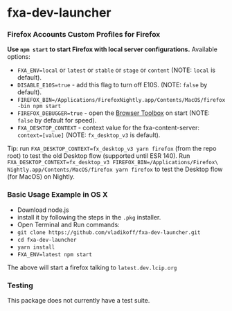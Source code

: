 # fxa-dev-launcher

### Firefox Accounts Custom Profiles for Firefox

**Use `npm start` to start Firefox with local server configurations.**
Available options:

- `FXA_ENV=local` or `latest` or `stable` or `stage` or `content` (NOTE: `local` is default).
- `DISABLE_E10S=true` - add this flag to turn off E10S. (NOTE: `false` by default).
- `FIREFOX_BIN=/Applications/FirefoxNightly.app/Contents/MacOS/firefox-bin npm start`
- `FIREFOX_DEBUGGER=true` - open the [Browser Toolbox](https://developer.mozilla.org/en-US/docs/Tools/Browser_Toolbox) on start (NOTE: `false` by default for speed).
- `FXA_DESKTOP_CONTEXT` - context value for the fxa-content-server: `context=[value]` (NOTE: `fx_desktop_v3` is default).

Tip: run `FXA_DESKTOP_CONTEXT=fx_desktop_v3 yarn firefox` (from the repo root) to test the old Desktop flow (supported until ESR 140). Run `FXA_DESKTOP_CONTEXT=fx_desktop_v3 FIREFOX_BIN=/Applications/Firefox\ Nightly.app/Contents/MacOS/firefox yarn firefox` to test the Desktop flow (for MacOS) on Nightly.

### Basic Usage Example in OS X

- Download node.js
- install it by following the steps in the `.pkg` installer.
- Open Terminal and Run commands:
- `git clone https://github.com/vladikoff/fxa-dev-launcher.git`
- `cd fxa-dev-launcher`
- `yarn install`
- `FXA_ENV=latest npm start`

The above will start a firefox talking to `latest.dev.lcip.org`

### Testing

This package does not currently have a test suite.
